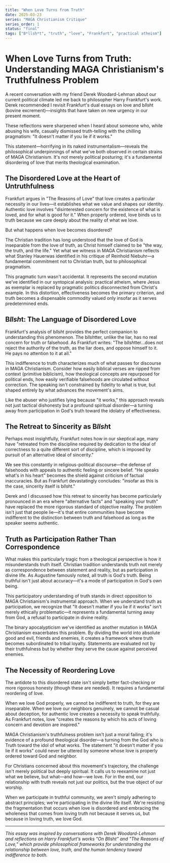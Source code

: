 ```yaml
---
title: "When Love Turns from Truth"
date: 2025-03-23
series: "MAGA Christianism Critique"
series_order: 1
status: "final"
tags: ["B*llsh*t", "truth", "love", "Frankfurt", "practical atheism"]
---
```


# When Love Turns from Truth: Understanding MAGA Christianism's Truthfulness Problem

A recent conversation with my friend Derek Woodard-Lehman about our current political climate led me back to philosopher Harry Frankfurt's work. Derek recommended I revisit Frankfurt's dual essays on love and b*llsh*t (bovine excrement)—insights that have taken on new urgency in our present moment.

These reflections were sharpened when I heard about someone who, while abusing his wife, casually dismissed truth-telling with the chilling pragmatism: "It doesn't matter if you lie if it works."

This statement—horrifying in its naked instrumentalism—reveals the philosophical underpinnings of what we've both observed in certain strains of MAGA Christianism. It's not merely political posturing; it's a fundamental disordering of love that merits theological examination.

## The Disordered Love at the Heart of Untruthfulness

Frankfurt argues in "The Reasons of Love" that love creates a particular necessity in our lives—it establishes what we value and shapes our identity. Authentic love involves "disinterested concern for the existence of what is loved, and for what is good for it." When properly ordered, love binds us to truth because we care deeply about the reality of what we love.

But what happens when love becomes disordered?

The Christian tradition has long understood that the love of God is inseparable from the love of truth, as Christ himself claimed to be "the way, the truth, and the life." Yet what we witness in MAGA Christianism reflects what Stanley Hauerwas identified in his critique of Reinhold Niebuhr—a fundamental commitment not to Christian truth, but to philosophical pragmatism.

This pragmatic turn wasn't accidental. It represents the second mutation we've identified in our syntopical analysis: practical atheism, where Jesus as exemplar is replaced by pragmatic politics disconnected from Christ's example. In this distortion, effectiveness becomes the primary criterion, and truth becomes a dispensable commodity valued only insofar as it serves predetermined ends.

## B*llsh*t: The Language of Disordered Love

Frankfurt's analysis of b*llsh*t provides the perfect companion to understanding this phenomenon. The b*llsh*tter, unlike the liar, has no real concern for truth or falsehood. As Frankfurt writes: "The b*llsh*tter...does not reject the authority of the truth, as the liar does, and oppose himself to it. He pays no attention to it at all."

This indifference to truth characterizes much of what passes for discourse in MAGA Christianism. Consider how easily biblical verses are ripped from context (primitive biblicism), how theological concepts are repurposed for political ends, how easily verifiable falsehoods are circulated without correction. The speaking isn't constrained by fidelity to what is true, but shaped entirely by what advances the movement's aims.

Like the abuser who justifies lying because "it works," this approach reveals not just tactical dishonesty but a profound spiritual disorder—a turning away from participation in God's truth toward the idolatry of effectiveness.

## The Retreat to Sincerity as B*llsh*t

Perhaps most insightfully, Frankfurt notes how in our skeptical age, many have "retreated from the discipline required by dedication to the ideal of correctness to a quite different sort of discipline, which is imposed by pursuit of an alternative ideal of sincerity."

We see this constantly in religious-political discourse—the defense of falsehoods with appeals to authentic feeling or sincere belief. "He speaks what's in his heart" becomes the shield against criticism of factual inaccuracies. But as Frankfurt devastatingly concludes: "insofar as this is the case, sincerity itself is b*llsh*t."

Derek and I discussed how this retreat to sincerity has become particularly pronounced in an era where "alternative facts" and "speaking your truth" have replaced the more rigorous standard of objective reality. The problem isn't just that people lie—it's that entire communities have become indifferent to the distinction between truth and falsehood as long as the speaker seems authentic.

## Truth as Participation Rather Than Correspondence

What makes this particularly tragic from a theological perspective is how it misunderstands truth itself. Christian tradition understands truth not merely as correspondence between statement and reality, but as participation in divine life. As Augustine famously noted, all truth is God's truth. Being truthful isn't just about accuracy—it's a mode of participation in God's own being.

This participatory understanding of truth stands in direct opposition to MAGA Christianism's instrumental approach. When we understand truth as participation, we recognize that "It doesn't matter if you lie if it works" isn't merely ethically problematic—it represents a fundamental turning away from God, a refusal to participate in divine reality.

The binary apocalypticism we've identified as another mutation in MAGA Christianism exacerbates this problem. By dividing the world into absolute good and evil, friends and enemies, it creates a framework where truth becomes subordinated to tribal loyalty. Statements are evaluated not by their truthfulness but by whether they serve the cause against perceived enemies.

## The Necessity of Reordering Love

The antidote to this disordered state isn't simply better fact-checking or more rigorous honesty (though these are needed). It requires a fundamental reordering of love.

When we love God properly, we cannot be indifferent to truth, for they are inseparable. When we love our neighbors genuinely, we cannot be casual about deception, for authentic love creates a necessity to speak truthfully. As Frankfurt notes, love "creates the reasons by which his acts of loving concern and devotion are inspired."

MAGA Christianism's truthfulness problem isn't just a moral failing; it's evidence of a profound theological disorder—a turning from the God who is Truth toward the idol of what works. The statement "it doesn't matter if you lie if it works" could never be uttered by someone whose love is properly ordered toward God and neighbor.

For Christians concerned about this movement's trajectory, the challenge isn't merely political but deeply spiritual. It calls us to reexamine not just what we believe, but what—and how—we love. For in the end, our relationship with truth reveals not just our politics, but the true object of our worship.

When we participate in truthful community, we aren't simply adhering to abstract principles; we're participating in the divine life itself. We're resisting the fragmentation that occurs when love is disordered and embracing the wholeness that comes from loving truth not because it serves us, but because in loving truth, we love God.

---

*This essay was inspired by conversations with Derek Woodard-Lehman and reflections on Harry Frankfurt's works "On B*llsh*t" and "The Reasons of Love," which provide philosophical frameworks for understanding the relationship between love, truth, and the human tendency toward indifference to both.*